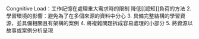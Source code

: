 Congnitive Load：工作記憶在處理重大需求時的限制
降低[[認知]]負荷的方法
	2. 學習環境的影響：避免為了在多個來源的資料中分心
	3. 具備完整結構的學習資源，並具備相關且有架構的案例
	4. 將複雜問題拆成容易處理的小部分
	5. 將資源以故事或案例分析呈現